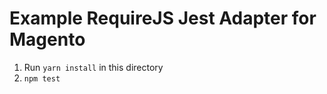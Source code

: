 # Example RequireJS Jest Adapter for Magento

1. Run `yarn install` in this directory
4. `npm test`


